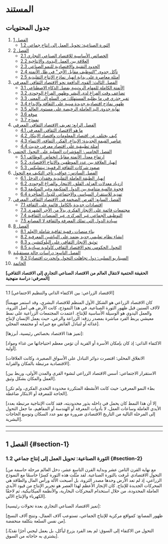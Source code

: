 # المستند

## جدول المحتويات
1.  [الفصل 1](#section-1)
    *   [1.2 الثورة الصناعية: تحويل العمل إلى إنتاج جماعي](#section-2)
1.  [الفصل 2](#section-3)
    *   [2.1 الخصائص الأساسية للاقتصاد الصناعي التجاري](#section-4)
    *   [2.2 العلاقة بين العمل اليدوي والإنتاجية](#section-5)
    *   [2.3 الحدود التقنية والاقتصادية للنمو الصناعي](#section-6)
    *   [2.4 تآكل جدوى \"التوظيف مقابل الأجر\" في ظل الأتمتة](#section-7)
    *   [2.5 أمثلة معاصرة على بداية انهيار نماذج الإنتاج التقليدية](#section-8)
1.  [الفصل الثالث: القوى الدافعة نحو الاقتصاد الثقافي المعرفي](#section-9)
    *   [3.1 الأتمتة الكاملة للمهام الروتينية بفضل الذكاء الاصطناعي](#section-10)
    *   [3.2 تضاعف وقت الفراغ لدى البشر وظهور الفراغ الوجودي](#section-11)
    *   [3.3 تغير جذري في ما يطلبه المستهلك: من السلع إلى المعنى](#section-12)
    *   [3.4 ظهور نماذج اقتصادية جديدة مبنية على الثقافة والإبداع](#section-13)
    *   [3.5 نهاية جدوى اليد العاملة الرخيصة على مستوى العالم](#section-14)
    *   [3.6 موقع](#section-15)
    *   [3.7 نموذج](#section-16)
1.  [الفصل الرابع: تعريف الاقتصاد الثقافي المعرفي](#section-17)
    *   [4.1 ما هو الاقتصاد الثقافي المعرفي](#section-18)
    *   [4.2 كيف يختلف عن اقتصاد المعلومات واقتصاد الابتكار](#section-19)
    *   [4.3 عناصر القيمة الجديدة: الإبداع، الفكر، الثقافة، الانتماء](#section-20)
    *   [4.4 أمثلة تطبيقية على اقتصاد معرفي حديث](#section-21)
1.  [الفصل الخامس: المؤشرات العملية على التحول الحتمي](#section-22)
    *   [5.1 ارتفاع معدل الأتمتة مقابل انخفاض الوظائف](#section-23)
    *   [5.2 انهيار العلاقة بين عدد الموظفين والإنتاج الاقتصادي](#section-24)
    *   [5.3 صعود شركات الثقافة الرقمية: نيتفليكس](#section-25)
1.  [الفصل السادس: عواقب تأخر التكيف مع التحول](#section-26)
    *   [6.1 انهيار الطبقة العاملة التقليدية وفقدان الدخل](#section-27)
    *   [6.2 ازدياد معدلات العزلة، القلق، الانتحار والفراغ الوجودي](#section-28)
    *   [6.3 فجوة عالمية متنامية بين الدول المتكيفة وغير المتكيفة](#section-29)
    *   [6.4 تهديد للاستقرار السياسي والاجتماعي للدول المتأخرة](#section-30)
1.  [الفصل السابع: الفرص الضخمة في الاقتصاد الثقافي المعرفي](#section-31)
    *   [7.1 اقتصادات جديدة بالكامل قائمة على الثقافة](#section-32)
    *   [7.3 مجتمعات قائمة على الإنجاز الفكري بدلاً من الأجر الشهري](#section-33)
    *   [7.4 التوظيف الجماعي غير المركزي عبر المنصات الثقافية](#section-34)
    *   [7.5 سيادة الدول التي تملك المعرفة والثقافة لا المصانع](#section-35)
1.  [الفصل 8](#section-36)
    *   [8.1 بناء منصات رقمية ثقافية شاملة (العِلم](#section-37)
    *   [8.2 إنشاء نظام تعليمي جديد يعتمد على النياشين المعرفية](#section-38)
    *   [8.3 توثيق الإنجاز الثقافي على البلوكتشين و](#section-39)
    *   [8.5 التحول الحكومي نحو الاقتصاد الثقافي كأولوية سيادية](#section-40)
1.  [الفصل التاسع: دراسات حالة مستقبلية](#section-41)
    *   [9.2 السيناريو السلبي: دول تجاهلت التحول وانحدرت اقتصاديًا](#section-42)
1.  [الخاتمة](#section-43)

**[الحقيقة الحتمية لانتقال العالم من الاقتصاد الصناعي التجاري إلى
الاقتصاد الثقافي المعرفي: دراسة منهجية]**

---
1.1 [الاقتصاد الزراعي: بين الاكتفاء الذاتي والتنظيم
الاجتماعي]

[كان الاقتصاد الزراعي هو الشكل الأول المنظم للاقتصاد البشري، وقد استمر
مهيمناً لآلاف السنين قبل ظهور الثورة الصناعية. في هذا النموذج، كانت
الأرض هي أصل الثروة، والعمل اليدوي هو الوسيلة الأساسية للإنتاج. اعتمدت
المجتمعات الزراعية على نمط معيشي يربط الفرد مباشرة بمصدر رزقه: الزراعة
والرعي، حيث يعمل الإنسان لإنتاج غذائه أو لتبادل الفائض مع جيرانه أو
مجتمعه المحلي].

[تميز هذا الاقتصاد بخصائص رئيسية، أبرزها]:

[الاكتفاء الذاتي: إذ كان بإمكان الأسرة أو القرية أن تؤمن معظم احتياجاتها
من غذاء ومواد أولية].

[الانغلاق المحلي: اقتصرت دوائر التبادل على الأسواق الصغيرة، وكانت
العلاقات الاقتصادية مرتبطة بالمكان والقرابة].

[الاستقرار الاجتماعي: أسس الاقتصاد الزراعي لنشوء القرى والمدن الأولى،
وربط بين العمل والمكان بشكل وثيق].

[بطء النمو المعرفي: حيث كانت الأنشطة المتكررة محدودة التحدي الفكري، ولم
تكن الحاجة للمعرفة أو الابتكار ضاغطة].

[إلا أن هذا النمط كان يحمل في داخله بذور محدوديته، فقد كانت الإنتاجية
مرتبطة بعدد الأيدي العاملة وساعات العمل، لا بأدوات المعرفة أو الهندسة أو
المفاهيم، ما جعل التحول إلى المرحلة التالية من التاريخ الاقتصادي ضرورة
مع نمو عدد السكان وتوسع الحاجات البشرية].

---
---
## الفصل 1 {#section-1}
### 1.2 الثورة الصناعية: تحويل العمل إلى إنتاج جماعي {#section-2}
[مع نهاية القرن الثامن عشر وبداية القرن التاسع عشر، دخل العالم مرحلة
حاسمة من التحول الاقتصادي عُرفت بالثورة الصناعية. لقد مثّلت هذه الثورة
كسرًا حاسمًا مع النموذج الزراعي، إذ لم تعد الأرض وحدها مصدر الثروة، بل
أصبحت الآلة ورأس المال والطاقة هي المحركات الجديدة للإنتاج. كان الإنجاز
الأعظم لهذا العصر هو تحرير الإنتاج من قيود الأيدي العاملة المحدودة، من
خلال استخدام المحركات البخارية، والأنظمة الميكانيكية، ثم لاحقًا الكهرباء
والإنتاج الآلي].

[تميز الاقتصاد الصناعي التجاري بعدة تحولات رئيسية]:

[ظهور المصانع: كمواقع مركزية للإنتاج الجماعي، تستوعب آلاف العمال، وتنتج
آلاف النسخ من نفس السلعة بتكلفة منخفضة].

[التحول من الاكتفاء إلى السوق: لم يعد الفرد يزرع ليأكل، بل يعمل ليجني
أجرًا نقديًا، يشتري به حاجاته من السوق].
